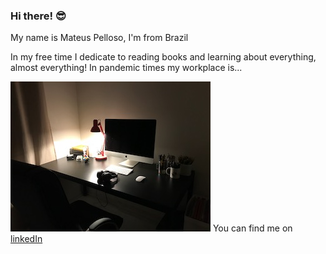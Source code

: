 ### Hi there! 😎
My name is Mateus Pelloso, I'm from Brazil

In my free time I dedicate to reading books and learning about everything, almost everything!
In pandemic times my workplace is...

![workplace](https://github.com/mateuspelloso/mateuspelloso/blob/master/workplace.jpeg)
You can find me on [linkedIn](http://linkedin.com/in/mateus-pelloso)

<!--
**mateuspelloso/mateuspelloso** is a ✨ _special_ ✨ repository because its `README.md` (this file) appears on your GitHub profile.

Here are some ideas to get you started:

- 🔭 I’m currently working on ...
- 🌱 I’m currently learning ...
- 👯 I’m looking to collaborate on ...
- 🤔 I’m looking for help with ...
- 💬 Ask me about ...
- 📫 How to reach me: ...
- 😄 Pronouns: ...
- ⚡ Fun fact: ...

RoadMap:

##### [x] start learning about git
##### [x] start learning about github
##### [] finish watching youtube about git
##### [] creates list about git/github sites, texts, articles and videos
##### [] picture about workplace out of pandemic times.
##### [] information about Research DDoS
##### [] should I create a repository to expose scripts about DDoS research? I don't know!
##### [] R project about text analysis functions
##### [] R text about features memorys and processors 
##### [] R study group
##### [] python projects:
##### [] [] google calendar apointments scraping
##### [] [] system information to research about students from course
##### [] blog oconfinado.com.br


-->

